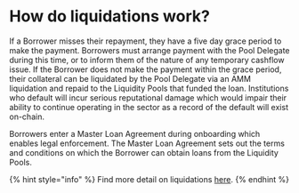 # How do liquidations work?

If a Borrower misses their repayment, they have a five day grace period to make the payment. Borrowers must arrange payment with the Pool Delegate during this time, or to inform them of the nature of any temporary cashflow issue. If the Borrower does not make the payment within the grace period, their collateral can be liquidated by the Pool Delegate via an AMM liquidation and repaid to the Liquidity Pools that funded the loan. Institutions who default will incur serious reputational damage which would impair their ability to continue operating in the sector as a record of the default will exist on-chain.

Borrowers enter a Master Loan Agreement during onboarding which enables legal enforcement. The Master Loan Agreement sets out the terms and conditions on which the Borrower can obtain loans from the Liquidity Pools.

{% hint style="info" %}
Find more detail on liquidations [here](https://github.com/maple-labs/maple-core/wiki/Pool-Claim-Function#debtlockers).
{% endhint %}


